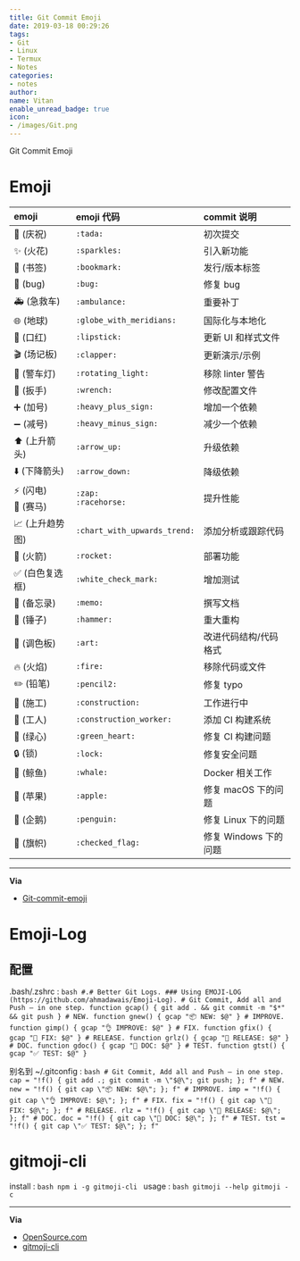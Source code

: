 ```yaml
---
title: Git Commit Emoji
date: 2019-03-18 00:29:26
tags:
- Git
- Linux
- Termux
- Notes
categories:
- notes
author:
name: Vitan
enable_unread_badge: true
icon:
- /images/Git.png
---
```

Git Commit Emoji
<!--more-->
# Emoji
emoji                                   | emoji 代码                   | commit 说明
:--------                               | :--------                    | :--------
:tada: (庆祝)                           | `:tada:`                     | 初次提交
:sparkles: (火花)                       | `:sparkles:`                 | 引入新功能
:bookmark: (书签)                       | `:bookmark:`                 | 发行/版本标签
:bug: (bug)                             | `:bug:`                      | 修复 bug
:ambulance: (急救车)                    | `:ambulance:`                | 重要补丁
:globe_with_meridians: (地球)           | `:globe_with_meridians:`     | 国际化与本地化
:lipstick: (口红)                       | `:lipstick:`                 | 更新 UI 和样式文件
:clapper: (场记板)                      | `:clapper:`                  | 更新演示/示例
:rotating_light: (警车灯)               | `:rotating_light:`           | 移除 linter 警告
:wrench: (扳手)                         | `:wrench:`                   | 修改配置文件
:heavy_plus_sign: (加号)                | `:heavy_plus_sign:`          | 增加一个依赖
:heavy_minus_sign: (减号)               | `:heavy_minus_sign:`         | 减少一个依赖
:arrow_up: (上升箭头)                   | `:arrow_up:`                 | 升级依赖
:arrow_down: (下降箭头)                 | `:arrow_down:`               | 降级依赖
:zap: (闪电)<br>:racehorse: (赛马)      | `:zap:`<br>`:racehorse:`      | 提升性能
:chart_with_upwards_trend: (上升趋势图) | `:chart_with_upwards_trend:` | 添加分析或跟踪代码
:rocket: (火箭)                         | `:rocket:`                   | 部署功能
:white_check_mark: (白色复选框)         | `:white_check_mark:`         | 增加测试
:memo: (备忘录)                         | `:memo:`                     | 撰写文档
:hammer: (锤子)                         | `:hammer:`                   | 重大重构
:art: (调色板)                          | `:art:`                      | 改进代码结构/代码格式
:fire: (火焰)                           | `:fire:`                     | 移除代码或文件
:pencil2: (铅笔)                        | `:pencil2:`                  | 修复 typo
:construction: (施工)                   | `:construction:`               | 工作进行中
:construction_worker: (工人)            | `:construction_worker:`      | 添加 CI 构建系统
:green_heart: (绿心)                    | `:green_heart:`              | 修复 CI 构建问题
:lock: (锁)                             | `:lock:`                     | 修复安全问题
:whale: (鲸鱼)                          | `:whale:`                    | Docker 相关工作
:apple: (苹果)                          | `:apple:`                    | 修复 macOS 下的问题
:penguin: (企鹅)                        | `:penguin:`                  | 修复 Linux 下的问题
:checkered_flag: (旗帜)                 | `:checked_flag:`             | 修复 Windows 下的问题

---
**Via**
- [Git-commit-emoji](https://github.com/liuchengxu/git-commit-emoji-cn/blob/master/README.md)

# Emoji-Log
## 配置
.bash/.zshrc
:	```bash
    #.# Better Git Logs.
    ### Using EMOJI-LOG (https://github.com/ahmadawais/Emoji-Log).
    # Git Commit, Add all and Push — in one step.
    function gcap() {
        git add . && git commit -m "$*" && git push
    }
    # NEW.
    function gnew() {
        gcap "📦 NEW: $@"
    }
    # IMPROVE.
    function gimp() {
        gcap "👌 IMPROVE: $@"
    }
    # FIX.
    function gfix() {
        gcap "🐛 FIX: $@"
    }
    # RELEASE.
    function grlz() {
        gcap "🚀 RELEASE: $@"
    }
    # DOC.
    function gdoc() {
        gcap "📖 DOC: $@"
    }
    # TEST.
    function gtst() {
        gcap "✅ TEST: $@"
    }
	```

别名到 ~/.gitconfig
:	```bash
    # Git Commit, Add all and Push — in one step.
    cap = "!f() { git add .; git commit -m \"$@\"; git push; }; f"
    # NEW.
    new = "!f() { git cap \"📦 NEW: $@\"; }; f"
    # IMPROVE.
    imp = "!f() { git cap \"👌 IMPROVE: $@\"; }; f"
    # FIX.
    fix = "!f() { git cap \"🐛 FIX: $@\"; }; f"
    # RELEASE.
    rlz = "!f() { git cap \"🚀 RELEASE: $@\"; }; f"
    # DOC.
    doc = "!f() { git cap \"📖 DOC: $@\"; }; f"
    # TEST.
    tst = "!f() { git cap \"✅ TEST: $@\"; }; f"
	```

# gitmoji-cli
install
:	```bash
	npm i -g gitmoji-cli
	```
usage
:	```bash
	gitmoji --help
	gitmoji -c
	```

---

**Via**
- [OpenSource.com](https://opensource.com/article/19/2/emoji-log-git-commit-messages)
- [gitmoji-cli](https://github.com/carloscuesta/gitmoji-cli)
